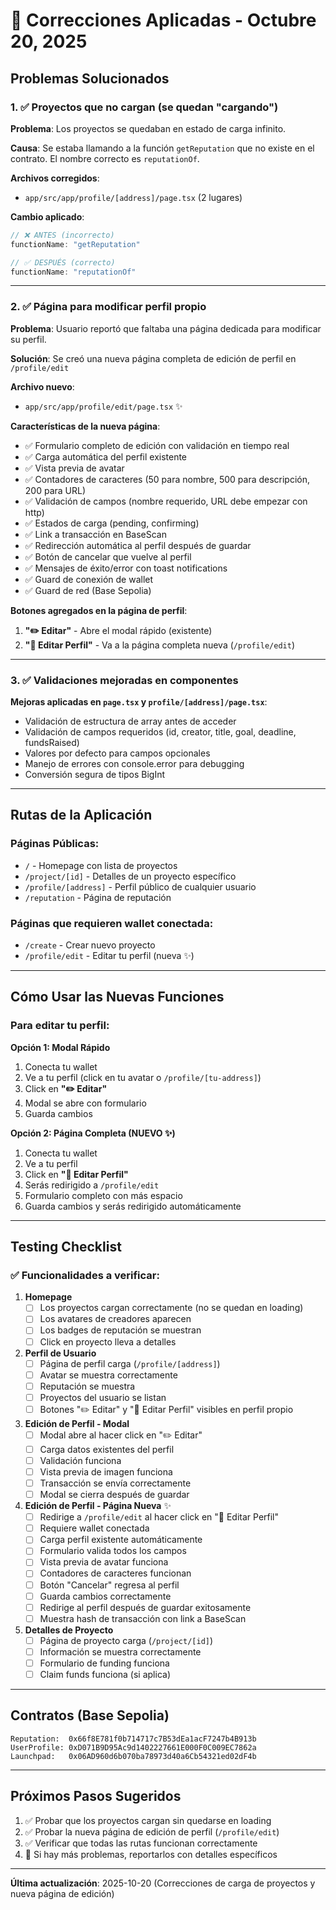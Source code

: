 # 🔧 Correcciones Aplicadas - Octubre 20, 2025

## Problemas Solucionados

### 1. ✅ Proyectos que no cargan (se quedan "cargando")

**Problema**: Los proyectos se quedaban en estado de carga infinito.

**Causa**: Se estaba llamando a la función `getReputation` que no existe en el contrato. El nombre correcto es `reputationOf`.

**Archivos corregidos**:
- `app/src/app/profile/[address]/page.tsx` (2 lugares)

**Cambio aplicado**:
```typescript
// ❌ ANTES (incorrecto)
functionName: "getReputation"

// ✅ DESPUÉS (correcto)
functionName: "reputationOf"
```

---

### 2. ✅ Página para modificar perfil propio

**Problema**: Usuario reportó que faltaba una página dedicada para modificar su perfil.

**Solución**: Se creó una nueva página completa de edición de perfil en `/profile/edit`

**Archivo nuevo**:
- `app/src/app/profile/edit/page.tsx` ✨

**Características de la nueva página**:
- ✅ Formulario completo de edición con validación en tiempo real
- ✅ Carga automática del perfil existente
- ✅ Vista previa de avatar
- ✅ Contadores de caracteres (50 para nombre, 500 para descripción, 200 para URL)
- ✅ Validación de campos (nombre requerido, URL debe empezar con http)
- ✅ Estados de carga (pending, confirming)
- ✅ Link a transacción en BaseScan
- ✅ Redirección automática al perfil después de guardar
- ✅ Botón de cancelar que vuelve al perfil
- ✅ Mensajes de éxito/error con toast notifications
- ✅ Guard de conexión de wallet
- ✅ Guard de red (Base Sepolia)

**Botones agregados en la página de perfil**:
1. **"✏️ Editar"** - Abre el modal rápido (existente)
2. **"📝 Editar Perfil"** - Va a la página completa nueva (`/profile/edit`)

---

### 3. ✅ Validaciones mejoradas en componentes

**Mejoras aplicadas en `page.tsx` y `profile/[address]/page.tsx`**:
- Validación de estructura de array antes de acceder
- Validación de campos requeridos (id, creator, title, goal, deadline, fundsRaised)
- Valores por defecto para campos opcionales
- Manejo de errores con console.error para debugging
- Conversión segura de tipos BigInt

---

## Rutas de la Aplicación

### Páginas Públicas:
- `/` - Homepage con lista de proyectos
- `/project/[id]` - Detalles de un proyecto específico
- `/profile/[address]` - Perfil público de cualquier usuario
- `/reputation` - Página de reputación

### Páginas que requieren wallet conectada:
- `/create` - Crear nuevo proyecto
- `/profile/edit` - Editar tu perfil (nueva ✨)

---

## Cómo Usar las Nuevas Funciones

### Para editar tu perfil:

**Opción 1: Modal Rápido**
1. Conecta tu wallet
2. Ve a tu perfil (click en tu avatar o `/profile/[tu-address]`)
3. Click en **"✏️ Editar"**
4. Modal se abre con formulario
5. Guarda cambios

**Opción 2: Página Completa (NUEVO ✨)**
1. Conecta tu wallet
2. Ve a tu perfil
3. Click en **"📝 Editar Perfil"**
4. Serás redirigido a `/profile/edit`
5. Formulario completo con más espacio
6. Guarda cambios y serás redirigido automáticamente

---

## Testing Checklist

### ✅ Funcionalidades a verificar:

1. **Homepage**
   - [ ] Los proyectos cargan correctamente (no se quedan en loading)
   - [ ] Los avatares de creadores aparecen
   - [ ] Los badges de reputación se muestran
   - [ ] Click en proyecto lleva a detalles

2. **Perfil de Usuario**
   - [ ] Página de perfil carga (`/profile/[address]`)
   - [ ] Avatar se muestra correctamente
   - [ ] Reputación se muestra
   - [ ] Proyectos del usuario se listan
   - [ ] Botones "✏️ Editar" y "📝 Editar Perfil" visibles en perfil propio

3. **Edición de Perfil - Modal**
   - [ ] Modal abre al hacer click en "✏️ Editar"
   - [ ] Carga datos existentes del perfil
   - [ ] Validación funciona
   - [ ] Vista previa de imagen funciona
   - [ ] Transacción se envía correctamente
   - [ ] Modal se cierra después de guardar

4. **Edición de Perfil - Página Nueva** ✨
   - [ ] Redirige a `/profile/edit` al hacer click en "📝 Editar Perfil"
   - [ ] Requiere wallet conectada
   - [ ] Carga perfil existente automáticamente
   - [ ] Formulario valida todos los campos
   - [ ] Vista previa de avatar funciona
   - [ ] Contadores de caracteres funcionan
   - [ ] Botón "Cancelar" regresa al perfil
   - [ ] Guarda cambios correctamente
   - [ ] Redirige al perfil después de guardar exitosamente
   - [ ] Muestra hash de transacción con link a BaseScan

5. **Detalles de Proyecto**
   - [ ] Página de proyecto carga (`/project/[id]`)
   - [ ] Información se muestra correctamente
   - [ ] Formulario de funding funciona
   - [ ] Claim funds funciona (si aplica)

---

## Contratos (Base Sepolia)

```
Reputation:  0x66f8E781f0b714717c7B53dEa1acF7247b4B913b
UserProfile: 0xD071B9D95Ac9d1402227661E000F0C009EC7862a
Launchpad:   0x06AD960d6b070ba78973d40a6Cb54321ed02dF4b
```

---

## Próximos Pasos Sugeridos

1. ✅ Probar que los proyectos cargan sin quedarse en loading
2. ✅ Probar la nueva página de edición de perfil (`/profile/edit`)
3. ✅ Verificar que todas las rutas funcionan correctamente
4. 🔄 Si hay más problemas, reportarlos con detalles específicos

---

**Última actualización**: 2025-10-20 (Correcciones de carga de proyectos y nueva página de edición)
